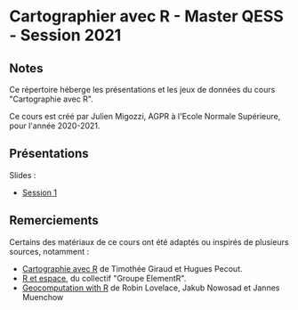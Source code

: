 # Cartographier avec R - Master QESS - Session 2021

## Notes

Ce répertoire héberge les présentations et les jeux de données du cours "Cartographie avec R".

Ce cours est créé par Julien Migozzi, AGPR à l'Ecole Normale Supérieure, pour l'année 2020-2021.

## Présentations

Slides : 

- [Session 1](https://jmigozzi.github.io/MappingwithR/01_Session1/01_Session1.html#1)


## Remerciements

Certains des matériaux de ce cours ont été adaptés ou inspirés de plusieurs sources, notamment :

* [Cartographie avec R](https://rcarto.github.io/carto_avec_r/) de Timothée Giraud et Hugues Pecout.
* [R et espace](https://framabook.org/r-et-espace/), du collectif "Groupe ElementR".
* [Geocomputation with R](https://geocompr.robinlovelace.net/) de Robin Lovelace, Jakub Nowosad et Jannes Muenchow
